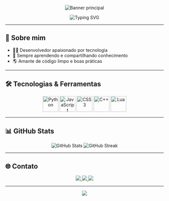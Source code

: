 <!-- Banner estilo YouTube -->
<p align="center">
  <img src="https://capsule-render.vercel.app/api?type=waving&color=0:1e90ff,100:00bfff&height=200&section=header&text=Bem-vindo%20ao%20meu%20GitHub!&fontSize=40&fontColor=ffffff&animation=fadeIn" alt="Banner principal"/>
</p>

<p align="center">
  <img src="https://readme-typing-svg.demolab.com?font=Fira+Code&size=28&pause=1000&color=1E90FF&center=true&vCenter=true&width=600&lines=Olá%2C+eu+sou+Luã+de+Mello!;Desenvolvedor+Fullstack;Apaixonado+por+tecnologia+e+inovação" alt="Typing SVG" />
</p>

---

## 🚀 Sobre mim

- 👨‍💻 Desenvolvedor apaixonado por tecnologia
- 🎯 Sempre aprendendo e compartilhando conhecimento
- 🌎 Amante de código limpo e boas práticas

---

## 🛠️ Tecnologias & Ferramentas

<p align="center">
  <img src="https://cdn.jsdelivr.net/gh/devicons/devicon/icons/python/python-original.svg" width="50" height="50" alt="Python"/>
  <img src="https://cdn.jsdelivr.net/gh/devicons/devicon/icons/javascript/javascript-original.svg" width="50" height="50" alt="JavaScript"/>
  <img src="https://cdn.jsdelivr.net/gh/devicons/devicon/icons/css3/css3-original.svg" width="50" height="50" alt="CSS3"/>
  <img src="https://cdn.jsdelivr.net/gh/devicons/devicon/icons/cplusplus/cplusplus-original.svg" width="50" height="50" alt="C++"/>
  <img src="https://cdn.jsdelivr.net/gh/devicons/devicon/icons/lua/lua-original.svg" width="50" height="50" alt="Lua"/>
</p>

---

## 📊 GitHub Stats

<p align="center">
  <img src="https://github-readme-stats.vercel.app/api?username=luandemello1&show_icons=true&theme=tokyonight" alt="GitHub Stats"/>
  <img src="https://github-readme-streak-stats.herokuapp.com/?user=luandemello1&theme=tokyonight" alt="GitHub Streak"/>
</p>

---

## 🌐 Contato

<p align="center">
  <a href="https://www.youtube.com/@luandemello1" target="_blank">
    <img src="https://img.shields.io/badge/YouTube-FF0000?style=for-the-badge&logo=youtube&logoColor=white"/>
  </a>
  <a href="https://discord.com/users/luandemello1" target="_blank">
    <img src="https://img.shields.io/badge/Discord-5865F2?style=for-the-badge&logo=discord&logoColor=white"/>
  </a>
  <a href="https://instagram.com/luandemello1" target="_blank">
    <img src="https://img.shields.io/badge/Instagram-E4405F?style=for-the-badge&logo=instagram&logoColor=white"/>
  </a>
</p>

---

<p align="center">
  <img src="https://capsule-render.vercel.app/api?type=waving&color=0:1e90ff,100:00bfff&height=120&section=footer"/>
</p>
